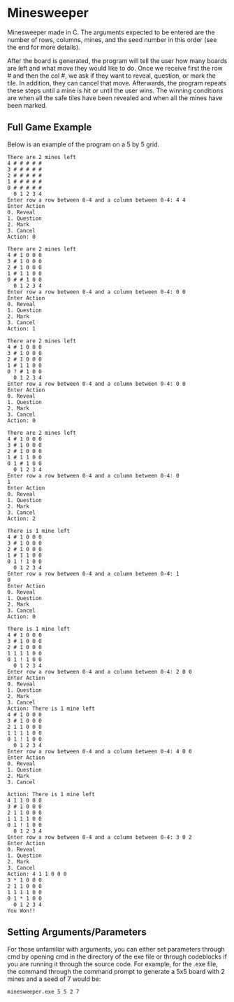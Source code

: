 # Minesweeper
Minesweeper made in C. The arguments expected to be entered are the number of rows, columns, mines, and the seed number in this order (see the end for more details).

After the board is generated, the program will tell the user how many boards are left and what move they would like to do. Once we receive first the row # and then the col #, we ask if they want to reveal, question, or mark the tile. In addition, they can cancel that move. Afterwards, the program repeats these steps until a mine is hit or until the user wins. The winning conditions are when all the safe tiles have been revealed and when all the mines have been marked.

**Full Game Example**
----------------------------
Below is an example of the program on a 5 by 5 grid.

```
There are 2 mines left
4 # # # # #
3 # # # # #
2 # # # # #
1 # # # # #
0 # # # # #
  0 1 2 3 4
Enter row a row between 0-4 and a column between 0-4: 4 4
Enter Action
0. Reveal
1. Question
2. Mark
3. Cancel
Action: 0

There are 2 mines left
4 # 1 0 0 0
3 # 1 0 0 0
2 # 1 0 0 0
1 # 1 1 0 0
0 # # 1 0 0
  0 1 2 3 4
Enter row a row between 0-4 and a column between 0-4: 0 0
Enter Action
0. Reveal
1. Question
2. Mark
3. Cancel
Action: 1

There are 2 mines left
4 # 1 0 0 0
3 # 1 0 0 0
2 # 1 0 0 0
1 # 1 1 0 0
0 ? # 1 0 0
  0 1 2 3 4
Enter row a row between 0-4 and a column between 0-4: 0 0
Enter Action
0. Reveal
1. Question
2. Mark
3. Cancel
Action: 0

There are 2 mines left
4 # 1 0 0 0
3 # 1 0 0 0
2 # 1 0 0 0
1 # 1 1 0 0
0 1 # 1 0 0
  0 1 2 3 4
Enter row a row between 0-4 and a column between 0-4: 0
1
Enter Action
0. Reveal
1. Question
2. Mark
3. Cancel
Action: 2

There is 1 mine left
4 # 1 0 0 0
3 # 1 0 0 0
2 # 1 0 0 0
1 # 1 1 0 0
0 1 ! 1 0 0
  0 1 2 3 4
Enter row a row between 0-4 and a column between 0-4: 1
0
Enter Action
0. Reveal
1. Question
2. Mark
3. Cancel
Action: 0

There is 1 mine left
4 # 1 0 0 0
3 # 1 0 0 0
2 # 1 0 0 0
1 1 1 1 0 0
0 1 ! 1 0 0
  0 1 2 3 4
Enter row a row between 0-4 and a column between 0-4: 2 0 0
Enter Action
0. Reveal
1. Question
2. Mark
3. Cancel
Action: There is 1 mine left
4 # 1 0 0 0
3 # 1 0 0 0
2 1 1 0 0 0
1 1 1 1 0 0
0 1 ! 1 0 0
  0 1 2 3 4
Enter row a row between 0-4 and a column between 0-4: 4 0 0
Enter Action
0. Reveal
1. Question
2. Mark
3. Cancel

Action: There is 1 mine left
4 1 1 0 0 0
3 # 1 0 0 0
2 1 1 0 0 0
1 1 1 1 0 0
0 1 ! 1 0 0
  0 1 2 3 4
Enter row a row between 0-4 and a column between 0-4: 3 0 2
Enter Action
0. Reveal
1. Question
2. Mark
3. Cancel
Action: 4 1 1 0 0 0
3 * 1 0 0 0
2 1 1 0 0 0
1 1 1 1 0 0
0 1 * 1 0 0
  0 1 2 3 4
You Won!!
```
**Setting Arguments/Parameters**
----------------------------
For those unfamiliar with arguments, you can either set parameters through cmd by opening cmd in the directory of the exe file or through codeblocks if you are running it through the source code. For example, for the .exe file, the command through the command prompt to generate a 5x5 board with 2 mines and a seed of 7 would be:
```
minesweeper.exe 5 5 2 7
```
